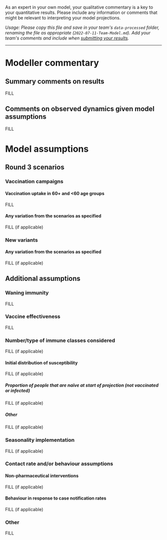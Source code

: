 As an expert in your own model, your qualitative commentary is a key to your quantitative results. Please include any information or comments that might be relevant to interpreting your model projections. 

_Usage: Please copy this file and save in your team's `data-processed` folder, renaming the file as appropriate (`2022-07-11-Team-Model.md`). Add your team's comments and include when [submitting your results](https://github.com/covid19-forecast-hub-europe/covid19-scenario-hub-europe/wiki/Submission-via-GitHub)._

---

# Modeller commentary

## Summary comments on results
FILL

## Comments on observed dynamics given model assumptions
FILL

# Model assumptions

## Round 3 scenarios

### Vaccination campaigns

#### Vaccination uptake in 60+ and <60 age groups 
FILL

#### Any variation from the scenarios as specified
FILL (if applicable)

### New variants

#### Any variation from the scenarios as specified
FILL (if applicable)


## Additional assumptions

### Waning immunity 
FILL

### Vaccine effectiveness
FILL

### Number/type of immune classes considered
FILL (if applicable)

#### Initial distribution of susceptibility 
FILL (if applicable)

##### Proportion of people that are naïve at start of projection (not vaccinated or infected)

FILL (if applicable)

##### Other

FILL (if applicable)

### Seasonality implementation

FILL (if applicable)

### Contact rate and/or behaviour assumptions

#### Non-pharmaceutical interventions

FILL (if applicable)

#### Behaviour in response to case notification rates

FILL (if applicable)

### Other

FILL 
